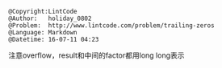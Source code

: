 ```
@Copyright:LintCode
@Author:   holiday_0802
@Problem:  http://www.lintcode.com/problem/trailing-zeros
@Language: Markdown
@Datetime: 16-07-11 04:23
```

注意overflow，result和中间的factor都用long long表示
